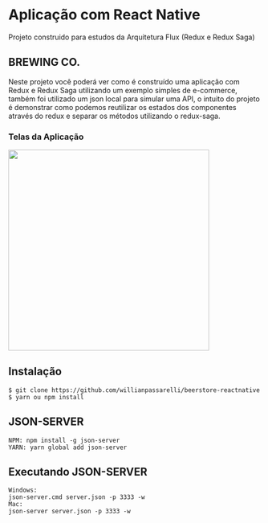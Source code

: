 # Aplicação com React Native

Projeto construido para estudos da Arquitetura Flux (Redux e Redux Saga)

## BREWING CO.

Neste projeto você poderá ver como é construído uma aplicação com Redux e Redux Saga utilizando um exemplo simples de e-commerce, também foi utilizado um json local para simular uma API, o intuito do projeto é demonstrar como podemos reutilizar os estados dos componentes através do redux e separar os métodos utilizando o redux-saga.


### Telas da Aplicação
<img src="https://user-images.githubusercontent.com/26445991/65558948-08ffdc00-df0f-11e9-9b36-fc629c87c3a2.gif" height="400">

## Instalação

```
$ git clone https://github.com/willianpassarelli/beerstore-reactnative
$ yarn ou npm install
``` 

## JSON-SERVER
```
NPM: npm install -g json-server 
YARN: yarn global add json-server
```

## Executando JSON-SERVER
```
Windows:
json-server.cmd server.json -p 3333 -w
Mac:
json-server server.json -p 3333 -w
```
